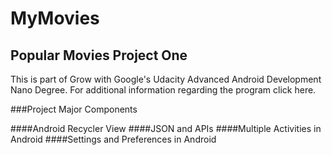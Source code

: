 # MyMovies
## Popular Movies Project One

This is part of Grow with Google's Udacity Advanced Android Development Nano Degree. For additional information regarding the program click here.

###Project Major Components

####Android Recycler View
####JSON and APIs
####Multiple Activities in Android
####Settings and Preferences in Android
